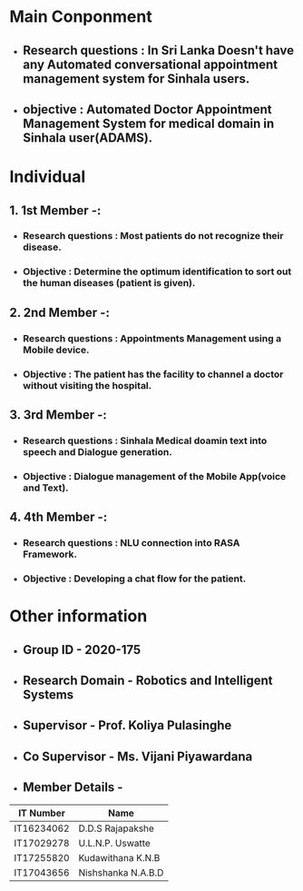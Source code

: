 # **Main Conponment** 

*  ## Research questions : In Sri Lanka Doesn't have any Automated conversational appointment management system for Sinhala users.

*  ## objective : Automated Doctor Appointment Management System for medical domain in Sinhala user(ADAMS).


# **Individual**

## 1. 1st Member -: 

*  ### Research questions : Most patients do not recognize their disease.

*  ### Objective : Determine the optimum identification to sort out the human diseases (patient is given).

## 2. 2nd Member -:   

*  ### Research questions : Appointments Management using a Mobile device.

*  ### Objective :  The patient has the facility to channel a doctor without visiting the hospital. 

## 3. 3rd Member -: 

*  ### Research questions : Sinhala Medical doamin text into speech and Dialogue generation.

*  ### Objective : Dialogue management of the Mobile App(voice and Text).

## 4. 4th Member -:

*  ### Research questions : NLU connection into RASA Framework.

*  ### Objective : Developing a chat flow for the patient.
 
# Other information

* ## **Group ID** - 2020-175
 
* ## **Research Domain** - Robotics and Intelligent Systems
 
* ## **Supervisor** - Prof. Koliya Pulasinghe

* ## **Co Supervisor** - Ms. Vijani Piyawardana

* ## **Member Details -**


| IT Number   | Name               |
| ----------- | ------------------ |
| IT16234062  | D.D.S Rajapakshe   |
| IT17029278  | U.L.N.P. Uswatte   |
| IT17255820  | Kudawithana K.N.B  |
| IT17043656  | Nishshanka N.A.B.D |

